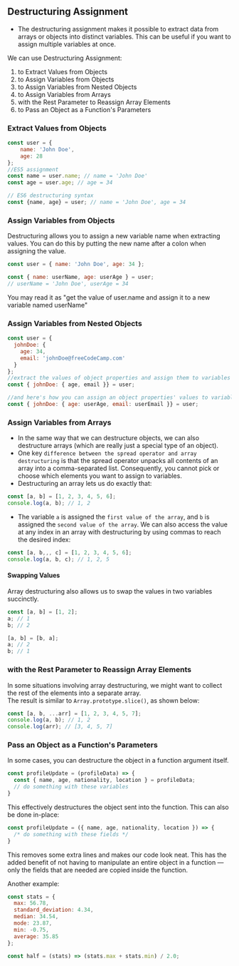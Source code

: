 ## Destructuring Assignment
- The destructuring assignment makes it possible to extract data from arrays or objects into distinct variables. This can be useful if you want to assign multiple variables at once.

We can use Destructuring Assignment:
1. to Extract Values from Objects
2. to Assign Variables from Objects
3. to Assign Variables from Nested Objects
4. to Assign Variables from Arrays
5. with the Rest Parameter to Reassign Array Elements
6. to Pass an Object as a Function's Parameters

### Extract Values from Objects
```Javascript
const user = {
    name: 'John Doe',
    age: 28
};
//ES5 assignment
const name = user.name; // name = 'John Doe'
const age = user.age; // age = 34

// ES6 destructuring syntax
const {name, age} = user; // name = 'John Doe', age = 34
```

### Assign Variables from Objects
Destructuring allows you to assign a new variable name when extracting values. You can do this by putting the new name after a colon when assigning the value.
```Javascript
const user = { name: 'John Doe', age: 34 };

const { name: userName, age: userAge } = user;
// userName = 'John Doe', userAge = 34
```
You may read it as "get the value of user.name and assign it to a new variable named userName" 

### Assign Variables from Nested Objects
```Javascript
const user = {
  johnDoe: { 
    age: 34,
    email: 'johnDoe@freeCodeCamp.com'
  }
};
//extract the values of object properties and assign them to variables with the same name
const { johnDoe: { age, email }} = user;
```
```Javascript
//and here's how you can assign an object properties' values to variables with different names
const { johnDoe: { age: userAge, email: userEmail }} = user;
```
### Assign Variables from Arrays
- In the same way that we can destructure objects, we can also destructure arrays (which are really just a special type of an object).
- One key `difference between the spread operator and array destructuring` is that the spread operator unpacks all contents of an array into a comma-separated list. Consequently, you cannot pick or choose which elements you want to assign to variables.
- Destructuring an array lets us do exactly that:
```Javascript
const [a, b] = [1, 2, 3, 4, 5, 6];
console.log(a, b); // 1, 2
```
- The variable `a` is assigned the `first value of the array`, and `b` is assigned the `second value of the array`. We can also access the value at any index in an array with destructuring by using commas to reach the desired index:
```Javascript
const [a, b,,, c] = [1, 2, 3, 4, 5, 6];
console.log(a, b, c); // 1, 2, 5
```

#### Swapping Values
Array destructuring also allows us to swap the values in two variables succinctly.
```Javascript
const [a, b] = [1, 2];
a; // 1
b; // 2

[a, b] = [b, a];
a; // 2
b; // 1
```

### with the Rest Parameter to Reassign Array Elements
In some situations involving array destructuring, we might want to collect the rest of the elements into a separate array.  
The result is similar to `Array.prototype.slice()`, as shown below:
```Javascript
const [a, b, ...arr] = [1, 2, 3, 4, 5, 7];
console.log(a, b); // 1, 2
console.log(arr); // [3, 4, 5, 7]
```

### Pass an Object as a Function's Parameters
In some cases, you can destructure the object in a function argument itself.
```Javascript
const profileUpdate = (profileData) => {
  const { name, age, nationality, location } = profileData;
  // do something with these variables
}
```
This effectively destructures the object sent into the function. This can also be done in-place:
```Javascript
const profileUpdate = ({ name, age, nationality, location }) => {
  /* do something with these fields */
}
```
This removes some extra lines and makes our code look neat. This has the added benefit of not having to manipulate an entire object in a function — only the fields that are needed are copied inside the function.

Another example:
```Javascript
const stats = {
  max: 56.78,
  standard_deviation: 4.34,
  median: 34.54,
  mode: 23.87,
  min: -0.75,
  average: 35.85
};

const half = (stats) => (stats.max + stats.min) / 2.0; 
```
